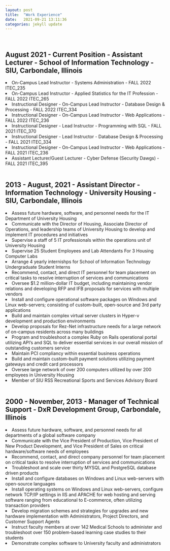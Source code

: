 ```yaml
---
layout: post
title:  "Work Experience"
date:   2021-09-21 13:11:36
categories: jekyll update
---
```

<br>

August 2021 - Current Position - Assistant Lecturer - School of Information Technology - SIU, Carbondale, Illinois  
---
<li>On-Campus Lead Instructor - Systems Administration - FALL 2022 ITEC_235</li>
<li>On-Campus Lead Instructor - Applied Statistics for the IT Profession - FALL 2022 ITEC_265</li>
<li>Instructional Designer - On-Campus Lead Instructor - Database Design & Processing - FALL 2022 ITEC_334</li>
<li>Instructional Designer - On-Campus Lead Instructor - Web Applications - FALL 2022 ITEC_236</li>
<li>Instructional Designer - Lead Instructor - Programming with SQL - FALL 2021 ITEC_370</li>
<li>Instructional Designer - Lead Instructor - Database Design & Processing - FALL 2021 ITEC_334</li>
<li>Instructional Designer - On-Campus Lead Instructor - Web Applications - FALL 2021 ITEC_236</li>
<li>Assistant Lecturer/Guest Lecturer - Cyber Defense (Security Dawgs) - FALL 2021 ITEC_395</li>
<br>

2013 - August, 2021 - Assistant Director - Information Technology - University Housing - SIU, Carbondale, Illinois                         
---
<li>Assess future hardware, software, and personnel needs for the IT Department of University Housing</li>
<li> Communicate with the Director of Housing, Associate Director of Operations, and leadership teams of University Housing to develop and implement IT procedures and initiatives</li>
<li>Supervise a staff of 5 IT professionals within the operations unit of University Housing</li>
<li>Supervise 25 Student Employees and Lab Attendants For 3 Housing Computer Labs</li>
<li>Arrange 4 yearly internishps for School of Information Technology Undergraduate Student Interns</li>
<li>Recommend, contact, and direct IT personnel for team placement on critical tasks to resolve interruption of services and communications</li>
<li>Oversee $1.2 million-dollar IT budget, including maintaining vendor relations and developing RFP and IFB proposals for services with multiple vendors</li>
<li>Install and configure operational software packages on Windows and Linux web-servers; consisting of custom-built, open-source and 3rd party applications</li>
<li>Build and maintain complex virtual server clusters in Hyper-v development and production environments</li>
<li>Develop proposals for Rez-Net infrastructure needs for a large network of on-campus residents across many buildings</li>
<li>Program and troubleshoot a complex Ruby on Rails operational portal utilizing API’s and SQL to deliver essential services in our overall mission of outstanding customers service</li>
<li>Maintain PCI compliancy within essential business operations</li> 
<li>Build and maintain custom-built payment solutions utilizing payment gateways and credit card processors</li>
<li>Oversee large network of over 200 computers utilized by over 200 employees in University Housing</li>
<li>Member of SIU RSS Recreational Sports and Services Advisory Board</li>
<br>

2000 - November, 2013 - Manager of Technical Support - DxR Development Group, Carbondale, Illinois
--
<li>Assess future hardware, software, and personnel needs for all departments of a global software company</li> 
<li>Communicate with the Vice President of Production, Vice President of New Product Development, and Vice President of Sales on critical hardware/software needs of employees</li>
<li>Recommend, contact, and direct company personnel for team placement on critical tasks to resolve interruption of services and communications</li>
<li>Troubleshoot and scale over thirty MYSQL and PostgreSQL database driven products</li>
<li>Install and configure databases on Windows and Linux web-servers with open-source languages</li>
<li>Install operating systems on Windows and Linux web-servers, configure network TCP/IP settings in IIS and APACHE for web hosting and serving software ranging from educational to E-commerce, often utilizing transaction providers</li>
<li>Develop migration schemes and strategies for upgrades and new hardware implementation with Administrators, Project Directors, and Customer Support Agents</li>
<li>Instruct faculty members at over 142 Medical Schools to administer and troubleshoot over 150 problem-based learning case studies to their students</li>
<li>Demonstrate complex software to University faculty and administrators</li> 
<br>
